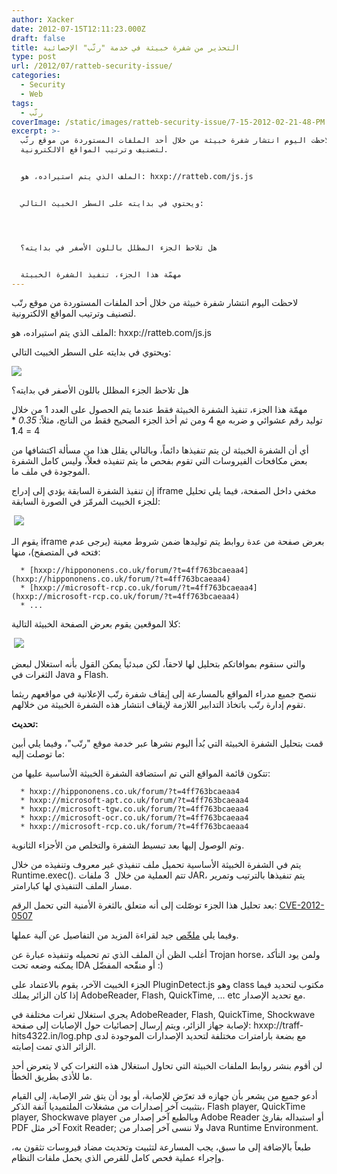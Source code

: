 ```yaml
---
author: Xacker
date: 2012-07-15T12:11:23.000Z
draft: false
title: التحذير من شفرة خبيثة في خدمة "رتّب" الإحصائية
type: post
url: /2012/07/ratteb-security-issue/
categories:
  - Security
  - Web
tags:
  - رتّب
coverImage: /static/images/ratteb-security-issue/7-15-2012-02-21-48-PM.png
excerpt: >-
  لاحظت اليوم انتشار شفرة خبيثة من خلال أحد الملفات المستوردة من موقع رتّب
  لتصنيف وترتيب المواقع الالكترونية.


  الملف الذي يتم استيراده، هو: hxxp://ratteb.com/js.js


  ويحتوي في بدايته على السطر الخبيث التالي:




  هل تلاحظ الجزء المظلل باللون الأصفر في بدايته؟


  مهمّة هذا الجزء، تنفيذ الشفرة الخبيثة
---
```

لاحظت اليوم انتشار شفرة خبيثة من خلال أحد الملفات المستوردة من موقع رتّب لتصنيف وترتيب المواقع الالكترونية.

الملف الذي يتم استيراده، هو: hxxp://ratteb.com/js.js

ويحتوي في بدايته على السطر الخبيث التالي:

![](/static/images/ratteb-security-issue/7-15-2012-02-21-48-PM.png)

هل تلاحظ الجزء المظلل باللون الأصفر في بدايته؟

مهمّة هذا الجزء، تنفيذ الشفرة الخبيثة فقط عندما يتم الحصول على العدد 1 من خلال توليد رقم عشوائي و ضربه مع 4 ومن ثم أخذ الجزء الصحيح فقط من الناتج، مثلاً: *0.35* \* 4 = **1**.4

أي أن الشفرة الخبيثة لن يتم تنفيذها دائماً، وبالتالي يقلل هذا من مسألة اكتشافها من بعض مكافحات الفيروسات التي تقوم بفحص ما يتم تنفيذه فعلاً، وليس كامل الشفرة الموجودة في ملف ما.

إن تنفيذ الشفرة السابقة يؤدي إلى إدراج iframe مخفي داخل الصفحة، فيما يلي تحليل للجزء الخبيث المرمّز في الصورة السابقة:

 ![](/static/images/ratteb-security-issue/7-15-2012-02-30-52-PM.png)

يقوم الـ iframe بعرض صفحة من عدة روابط يتم توليدها ضمن شروط معينة (يرجى عدم فتحه في المتصفح)، منها:

~~~
  * [hxxp://hippononens.co.uk/forum/?t=4ff763bcaeaa4](hxxp://hippononens.co.uk/forum/?t=4ff763bcaeaa4)
  * [hxxp://microsoft-rcp.co.uk/forum/?t=4ff763bcaeaa4](hxxp://microsoft-rcp.co.uk/forum/?t=4ff763bcaeaa4)
  * ...
~~~

كلا الموقعين يقوم بعرض الصفحة الخبيثة التالية:

 ![](/static/images/ratteb-security-issue/7-15-2012-02-38-44-PM.png)

والتي سنقوم بموافاتكم بتحليل لها لاحقاً، لكن مبدئياً يمكن القول بأنه استغلال لبعض الثغرات في Java و Flash.

ننصح جميع مدراء المواقع بالمسارعة إلى إيقاف شفرة رتّب الإعلانية في مواقعهم ريثما تقوم إدارة رتّب باتخاذ التدابير اللازمة لإيقاف انتشار هذه الشفرة الخبيثة من خلالهم.

**تحديث:**

قمت بتحليل الشفرة الخبيثة التي بُدأ اليوم نشرها عبر خدمة موقع "رتّب"، وفيما يلي أبين ما توصلت إليه:

تتكون قائمة المواقع التي تم استضافة الشفرة الخبيثة الأساسية عليها من:

~~~
  * hxxp://hippononens.co.uk/forum/?t=4ff763bcaeaa4
  * hxxp://microsoft-apt.co.uk/forum/?t=4ff763bcaeaa4
  * hxxp://microsoft-tgw.co.uk/forum/?t=4ff763bcaeaa4
  * hxxp://microsoft-ocr.co.uk/forum/?t=4ff763bcaeaa4
  * hxxp://microsoft-rcp.co.uk/forum/?t=4ff763bcaeaa4
~~~

وتم الوصول إليها بعد تبسيط الشفرة والتخلص من الأجزاء الثانوية.

يتم في الشفرة الخبيثة الأساسية تحميل ملف تنفيذي غير معروف وتنفيذه من خلال Runtime.exec(). تتم العملية من خلال  3 ملفات JAR، يتم تنفيذها بالترتيب وتمرير مسار الملف التنفيذي لها كبارامتر.

بعد تحليل هذا الجزء توصّلت إلى أنه متعلق بالثغرة الأمنية التي تحمل الرقم: [CVE-2012-0507](http://cve.mitre.org/cgi-bin/cvename.cgi?name=CVE-2012-0507)

وفيما يلي [ملخّص](http://blogs.technet.com/b/mmpc/archive/2012/03/20/an-interesting-case-of-jre-sandbox-breach-cve-2012-0507.aspx) جيد لقراءة المزيد من التفاصيل عن آلية عملها.

أغلب الظن أن الملف الذي تم تحميله وتنفيذه عبارة عن Trojan horse، ولمن يود التأكد يمكنه وضعه تحت IDA أو منقّحه المفضّل :)

الجزء الخبيث الآخر، يقوم بالاعتماد على PluginDetect.js وهو class مكتوب لتحديد فيما إذا كان الزائر يملك AdobeReader, Flash, QuickTime, ... etc مع تحديد الإصدار.

يجري استغلال ثغرات مختلفة في AdobeReader, Flash, QuickTime, Shockwave لإصابة جهاز الزائر، ويتم إرسال إحصائيات حول الإصابات إلى صفحة: hxxp://traff-hits4322.in/log.php مع بضعة بارامترات مختلفة لتحديد الإصدارات الموجودة لدى الزائر الذي تمت إصابته.

لن أقوم بنشر روابط الملفات الخبيثة التي تحاول استغلال هذه الثغرات كي لا يتعرض أحد ما للأذى بطريق الخطأ.

أدعو جميع من يشعر بأن جهازه قد تعرّض للإصابة، أو يود أن يتق شر الإصابة، إلى القيام بتثبيت آخر إصدارات من مشغلات الملتميديا آنفة الذكر، Flash player, QuickTime player, Shockwave player وبالطبع آخر إصدار من Adobe Reader أو استبداله بقارئ PDF آخر مثل Foxit Reader; ولا ننسى آخر إصدار من Java Runtime Environment.

طبعاً بالإضافة إلى ما سبق، يجب المسارعة لتثبيت وتحديث مضاد فيروسات تثقون به، وإجراء عملية فحص كامل للقرص الذي يحمل ملفات النظام.
